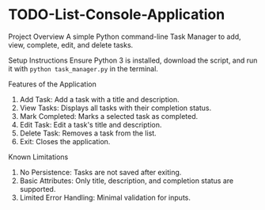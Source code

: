 # TODO-List-Console-Application
Project Overview
A simple Python command-line Task Manager to add, view, complete, edit, and delete tasks.

Setup Instructions
Ensure Python 3 is installed, download the script, and run it with `python task_manager.py` in the terminal.

Features of the Application
1. Add Task: Add a task with a title and description.
2. View Tasks: Displays all tasks with their completion status.
3. Mark Completed: Marks a selected task as completed.
4. Edit Task: Edit a task's title and description.
5. Delete Task: Removes a task from the list.
6. Exit: Closes the application.

Known Limitations
1. No Persistence: Tasks are not saved after exiting.
2. Basic Attributes: Only title, description, and completion status are supported.
3. Limited Error Handling: Minimal validation for inputs.
